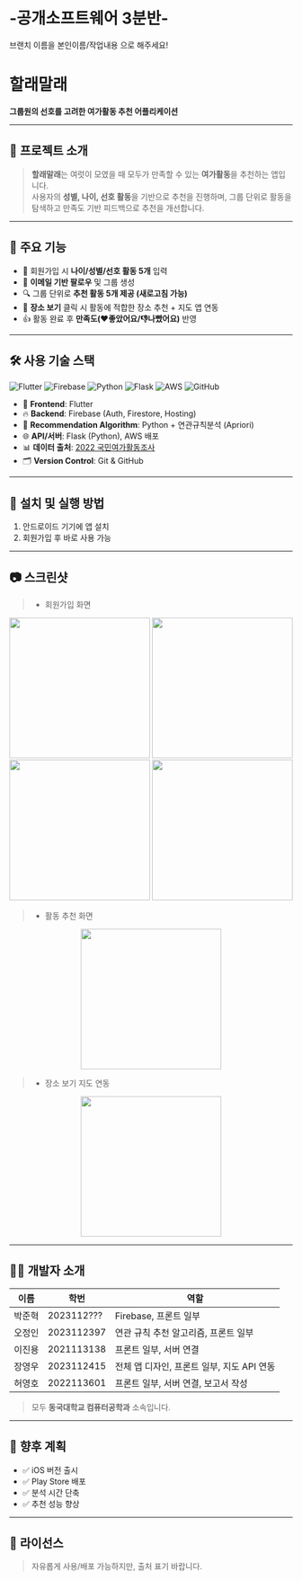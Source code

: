 # -공개소프트웨어 3분반-
브랜치 이름을
  본인이름/작업내용
으로 해주세요!



# 할래말래

**그룹원의 선호를 고려한 여가활동 추천 어플리케이션**

---

## 📌 프로젝트 소개

> **할래말래**는 여럿이 모였을 때 모두가 만족할 수 있는 **여가활동**을 추천하는 앱입니다.  
사용자의 **성별, 나이, 선호 활동**을 기반으로 추천을 진행하며, 그룹 단위로 활동을 탐색하고 만족도 기반 피드백으로 추천을 개선합니다.

---

## 🚀 주요 기능

- 👤 회원가입 시 **나이/성별/선호 활동 5개** 입력
- 🤝 **이메일 기반 팔로우** 및 그룹 생성
- 🔍 그룹 단위로 **추천 활동 5개 제공 (새로고침 가능)**
- 📍 **장소 보기** 클릭 시 활동에 적합한 장소 추천 + 지도 앱 연동
- 👍 활동 완료 후 **만족도(❤️좋았어요/👎나빴어요)** 반영

---

## 🛠️ 사용 기술 스택

![Flutter](https://img.shields.io/badge/Flutter-02569B?style=for-the-badge&logo=flutter&logoColor=white)
![Firebase](https://img.shields.io/badge/Firebase-FFCA28?style=for-the-badge&logo=firebase&logoColor=black)
![Python](https://img.shields.io/badge/Python-3776AB?style=for-the-badge&logo=python&logoColor=white)
![Flask](https://img.shields.io/badge/Flask-000000?style=for-the-badge&logo=flask&logoColor=white)
![AWS](https://img.shields.io/badge/AWS-FF9900?style=for-the-badge&logo=amazonaws&logoColor=white)
![GitHub](https://img.shields.io/badge/GitHub-181717?style=for-the-badge&logo=github&logoColor=white)

- 💙 **Frontend**: Flutter  
- 🔥 **Backend**: Firebase (Auth, Firestore, Hosting)  
- 🐍 **Recommendation Algorithm**: Python + 연관규칙분석 (Apriori)  
- 🌐 **API/서버**: Flask (Python), AWS 배포  
- 📊 **데이터 출처**: [2022 국민여가활동조사](https://www.data.go.kr/data/3075652/fileData.do?recommendDataYn=Y)  
- 🗂 **Version Control**: Git & GitHub

---

## 📱 설치 및 실행 방법

1. 안드로이드 기기에 앱 설치  
2. 회원가입 후 바로 사용 가능  

---

## 📷 스크린샷

> - 회원가입 화면

<div align="center">
  <img src="https://github.com/user-attachments/assets/02fa2c47-fa9f-4119-bc06-38afe501e55e" height="250"/>
  <img src="https://github.com/user-attachments/assets/758640ea-8eaf-499f-bea2-150760d8353c" height="250"/>
  <img src="https://github.com/user-attachments/assets/b5590e65-11ac-4843-8df6-7de07bea2796" height="250"/>  
  <img src="https://github.com/user-attachments/assets/76619e0b-30e9-47fd-9046-d6558045179d" height="250"/> 
</div>

> - 활동 추천 화면

<div align="center">
  <img src="https://github.com/user-attachments/assets/399005a4-5296-45ab-9012-fd6987382c2e" height="250"/>
</div>

> - 장소 보기 지도 연동

<div align="center">
  <img src="https://github.com/user-attachments/assets/37c67968-bdc5-4b65-a885-4da49c2afdb3" height="250"/>
</div>

---

## 👨‍💻 개발자 소개

| 이름 | 학번 | 역할 |
|------|------|------|
| 박준혁 | 2023112??? | Firebase, 프론트 일부 |
| 오정인 | 2023112397 | 연관 규칙 추천 알고리즘, 프론트 일부 |
| 이진용 | 2021113138 | 프론트 일부, 서버 연결 |
| 장영우 | 2023112415 | 전체 앱 디자인, 프론트 일부, 지도 API 연동 |
| 허영호 | 2022113601 | 프론트 일부, 서버 연결, 보고서 작성 |

> 모두 **동국대학교 컴퓨터공학과** 소속입니다.

---

## 📝 향후 계획
- ✅ iOS 버전 출시
- ✅ Play Store 배포
- ✅ 분석 시간 단축
- ✅ 추천 성능 향상

---

## 📄 라이선스

> 자유롭게 사용/배포 가능하지만, 출처 표기 바랍니다.
